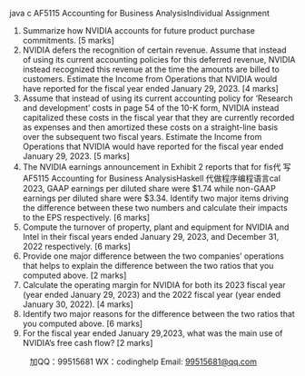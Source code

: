 java c      AF5115 Accounting for Business AnalysisIndividual Assignment
1.   Summarize how NVIDIA accounts for future product purchase commitments. [5 marks]
2.   NVIDIA defers the recognition of certain revenue. Assume that instead of using its   current accounting policies for this deferred revenue, NVIDIA instead recognized this   revenue at the time the amounts are billed to customers. Estimate the Income from   Operations that NVIDIA would have reported for the fiscal year ended January 29, 2023. [4 marks]
3.   Assume that instead of using its current accounting policy for ‘Research and   development’ costs in page 54 of the 10-K form, NVIDIA instead capitalized these costs in the fiscal year   that they   are currently recorded as expenses and then amortized these costs on   a straight-line basis   over the subsequent two fiscal years. Estimate the Income   from Operations that NVIDIA   would have reported for the fiscal year ended   January 29, 2023. [5 marks]
4.   The NVIDIA earnings announcement in Exhibit 2 reports that for fis代 写AF5115 Accounting for Business AnalysisHaskell
代做程序编程语言cal 2023, GAAP   earnings per diluted share were $1.74 while non-GAAP earnings per diluted share were   $3.34. Identify two major items driving the difference between these two numbers and calculate their impacts to the EPS respectively. [6 marks]
5.   Compute the turnover of property, plant and equipment for NVIDIA and Intel in   their   fiscal years ended January 29, 2023, and December 31, 2022 respectively. [6 marks]
6.   Provide one major difference between the two companies’ operations that helps to   explain the difference between the two ratios that you computed above. [2 marks]
7.   Calculate the operating margin for NVIDIA for both its 2023 fiscal year (year ended   January 29, 2023) and the 2022 fiscal year (year ended January 30, 2022). [4 marks]
8.   Identify two major reasons for the difference between the two ratios that you computed   above.    [6 marks]
9.   For the fiscal year ended January 29,2023, what was the main use of NVIDIA’s free cash flow?    [2 marks]
   

         
加QQ：99515681  WX：codinghelp  Email: 99515681@qq.com
